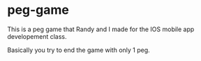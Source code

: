 # peg-game

This is a peg game that Randy and I made for the IOS mobile app developement class.

Basically you try to end the game with only 1 peg.
